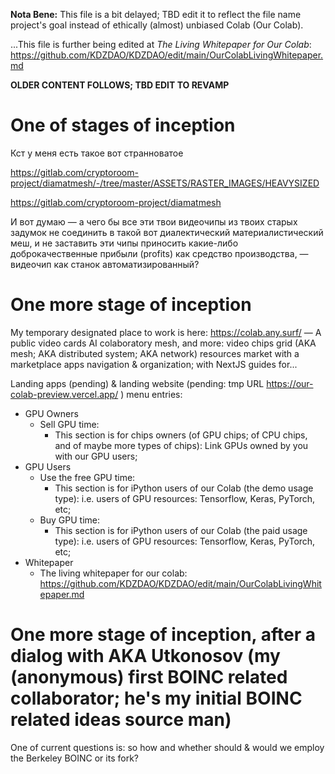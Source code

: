 **Nota Bene:** This file is a bit delayed; TBD edit it to reflect the file name project's goal instead of ethically (almost) unbiased Colab (Our Colab).

...This file is further being edited at *The Living Whitepaper for Our Colab*: https://github.com/KDZDAO/KDZDAO/edit/main/OurColabLivingWhitepaper.md

**OLDER CONTENT FOLLOWS; TBD EDIT TO REVAMP**

# One of stages of inception

Кст у меня есть такое вот странноватое

https://gitlab.com/cryptoroom-project/diamatmesh/-/tree/master/ASSETS/RASTER_IMAGES/HEAVYSIZED

https://gitlab.com/cryptoroom-project/diamatmesh

И вот думаю — а чего бы все эти твои видеочипы из твоих старых задумок не соединить в такой вот диалектический материалистический меш,
и не заставить эти чипы приносить какие-либо доброкачественные прибыли (profits) как средство производства, — видеочип как станок автоматизированный?

# One more stage of inception

My temporary designated place to work is here: https://colab.any.surf/ — A public video cards AI colaboratory mesh, and more: video chips grid (AKA mesh; AKA distributed system; AKA network) resources market with a marketplace apps navigation & organization; with NextJS guides for...

Landing apps (pending) & landing website (pending: tmp URL https://our-colab-preview.vercel.app/ ) menu entries:

 * GPU Owners
   * Sell GPU time:
      * This section is for chips owners (of GPU chips; of CPU chips, and of maybe more types of chips): Link GPUs owned by you with our GPU users;
 * GPU Users
   * Use the free GPU time:
      * This section is for iPython users of our Colab (the demo usage type): i.e. users of GPU resources: Tensorflow, Keras, PyTorch, etc;
   * Buy GPU time:
      * This section is for iPython users of our Colab (the paid usage type): i.e. users of GPU resources: Tensorflow, Keras, PyTorch, etc;
 * Whitepaper
      * The living whitepaper for our colab: https://github.com/KDZDAO/KDZDAO/edit/main/OurColabLivingWhitepaper.md

# One more stage of inception, after a dialog with AKA Utkonosov (my (anonymous) first BOINC related collaborator; he's my initial BOINC related ideas source man)

One of current questions is: so how and whether should & would we employ the Berkeley BOINC or its fork?

